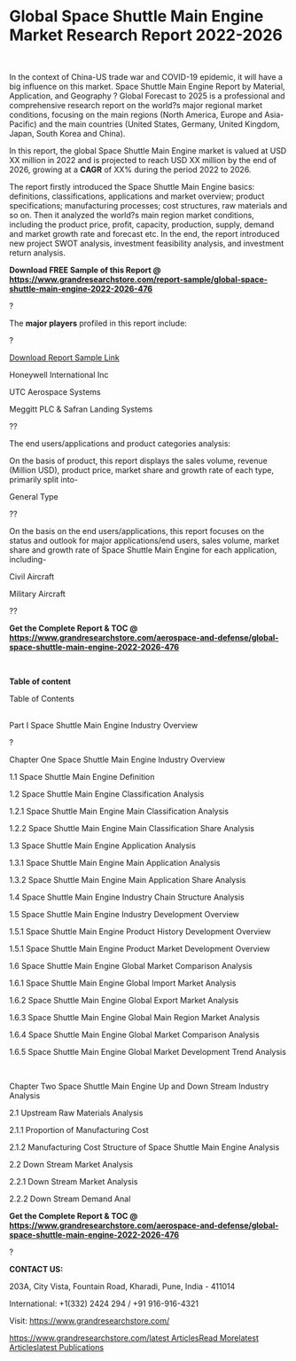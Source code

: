 <h1>Global Space Shuttle Main Engine Market Research Report 2022-2026</h1><br/><p>In the context of China-US trade war and COVID-19 epidemic, it will have a big influence on this market. Space Shuttle Main Engine Report by Material, Application, and Geography ? Global Forecast to 2025 is a professional and comprehensive research report on the world?s major regional market conditions, focusing on the main regions (North America, Europe and Asia-Pacific) and the main countries (United States, Germany, United Kingdom, Japan, South Korea and China).</p>
 
 
 
 <p>In this report, the global Space Shuttle Main Engine market is valued at USD XX million in 2022 and is projected to reach USD XX million by the end of 2026, growing at a <strong>CAGR</strong> of XX% during the period 2022 to 2026.</p>
 
 
 
 <p>The report firstly introduced the Space Shuttle Main Engine basics: definitions, classifications, applications and market overview; product specifications; manufacturing processes; cost structures, raw materials and so on. Then it analyzed the world?s main region market conditions, including the product price, profit, capacity, production, supply, demand and market growth rate and forecast etc. In the end, the report introduced new project SWOT analysis, investment feasibility analysis, and investment return analysis.</p>
 
 
 
 <div><b>Download FREE Sample of this Report @ <a href="https://www.grandresearchstore.com/report-sample/global-space-shuttle-main-engine-2022-2026-476">https://www.grandresearchstore.com/report-sample/global-space-shuttle-main-engine-2022-2026-476</a></b></div>
 
 
 
 <p>? </p>
 
 
 
 <p>The <strong>major players</strong> profiled in this report include:</p>
 
 
 
 <p>? </p>
 
 
 
 <p><a href="https://www.grandresearchstore.com/mr-admin/report-sample/global-space-shuttle-main-engine-2022-2026-476">Download Report Sample Link</a></p>
 
 
 
 <p>Honeywell International Inc</p>
 
 
 
 <p>UTC Aerospace Systems</p>
 
 
 
 <p>Meggitt PLC & Safran Landing Systems</p>
 
 
 
 <p>??</p>
 
 
 
 <p>The end users/applications and product categories analysis:</p>
 
 
 
 <p>On the basis of product, this report displays the sales volume, revenue (Million USD), product price, market share and growth rate of each type, primarily split into-</p>
 
 
 
 <p>General Type</p>
 
 
 
 <p>??</p>
 
 
 
 <p>On the basis on the end users/applications, this report focuses on the status and outlook for major applications/end users, sales volume, market share and growth rate of Space Shuttle Main Engine for each application, including-</p>
 
 
 
 <p>Civil Aircraft</p>
 
 
 
 <p>Military Aircraft</p>
 
 
 
 <p>??</p>
 
 
 
 <div><b>Get the Complete Report & TOC @ <a href="https://www.grandresearchstore.com/aerospace-and-defense/global-space-shuttle-main-engine-2022-2026-476">https://www.grandresearchstore.com/aerospace-and-defense/global-space-shuttle-main-engine-2022-2026-476</a></b></div>
 
 
 
 <p><br />
 
 <b>Table of content</b></p>
 
 
 
 <p>Table of Contents<br />
 
 <br />
 
 Part I Space Shuttle Main Engine Industry Overview<br />
 
 ?<br />
 
 Chapter One Space Shuttle Main Engine Industry Overview<br />
 
 1.1 Space Shuttle Main Engine Definition<br />
 
 1.2 Space Shuttle Main Engine Classification Analysis<br />
 
 1.2.1 Space Shuttle Main Engine Main Classification Analysis<br />
 
 1.2.2 Space Shuttle Main Engine Main Classification Share Analysis<br />
 
 1.3 Space Shuttle Main Engine Application Analysis<br />
 
 1.3.1 Space Shuttle Main Engine Main Application Analysis<br />
 
 1.3.2 Space Shuttle Main Engine Main Application Share Analysis<br />
 
 1.4 Space Shuttle Main Engine Industry Chain Structure Analysis<br />
 
 1.5 Space Shuttle Main Engine Industry Development Overview<br />
 
 1.5.1 Space Shuttle Main Engine Product History Development Overview<br />
 
 1.5.1 Space Shuttle Main Engine Product Market Development Overview<br />
 
 1.6 Space Shuttle Main Engine Global Market Comparison Analysis<br />
 
 1.6.1 Space Shuttle Main Engine Global Import Market Analysis<br />
 
 1.6.2 Space Shuttle Main Engine Global Export Market Analysis<br />
 
 1.6.3 Space Shuttle Main Engine Global Main Region Market Analysis<br />
 
 1.6.4 Space Shuttle Main Engine Global Market Comparison Analysis<br />
 
 1.6.5 Space Shuttle Main Engine Global Market Development Trend Analysis<br />
 
 <br />
 
 Chapter Two Space Shuttle Main Engine Up and Down Stream Industry Analysis<br />
 
 2.1 Upstream Raw Materials Analysis<br />
 
 2.1.1 Proportion of Manufacturing Cost<br />
 
 2.1.2 Manufacturing Cost Structure of Space Shuttle Main Engine Analysis<br />
 
 2.2 Down Stream Market Analysis<br />
 
 2.2.1 Down Stream Market Analysis<br />
 
 2.2.2 Down Stream Demand Anal</p>
 
 
 
 <div><b>Get the Complete Report & TOC @ <a href="https://www.grandresearchstore.com/aerospace-and-defense/global-space-shuttle-main-engine-2022-2026-476">https://www.grandresearchstore.com/aerospace-and-defense/global-space-shuttle-main-engine-2022-2026-476</a></b></div>
 
 
 
 <p>? </p>
 
 
 
 <p><b>CONTACT US:</b><br />
 
 203A, City Vista, Fountain Road, Kharadi, Pune, India - 411014<br />
 
 International: +1(332) 2424 294 / +91 916-916-4321<br />
 
 Visit: <a href="https://www.grandresearchstore.com/">https://www.grandresearchstore.com/</a><br />
 
 <a href="https://gyeongbokgung.com">https://www.grandresearchstore.com/</a><a href="https://hallyeomaritime.com">latest Articles</a><a href="https://jingwansa.com">Read More</a><a href="https://nguoiviet.jp/">latest Articles</a><a href="https://www.intelmarketresearch.com/">latest Publications</a></p>